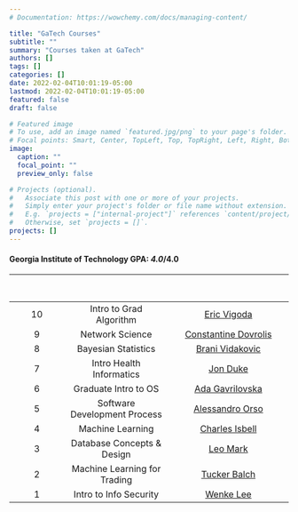 ```yaml
---
# Documentation: https://wowchemy.com/docs/managing-content/

title: "GaTech Courses"
subtitle: ""
summary: "Courses taken at GaTech"
authors: []
tags: []
categories: []
date: 2022-02-04T10:01:19-05:00
lastmod: 2022-02-04T10:01:19-05:00
featured: false
draft: false

# Featured image
# To use, add an image named `featured.jpg/png` to your page's folder.
# Focal points: Smart, Center, TopLeft, Top, TopRight, Left, Right, BottomLeft, Bottom, BottomRight.
image:
  caption: ""
  focal_point: ""
  preview_only: false

# Projects (optional).
#   Associate this post with one or more of your projects.
#   Simply enter your project's folder or file name without extension.
#   E.g. `projects = ["internal-project"]` references `content/project/deep-learning/index.md`.
#   Otherwise, set `projects = []`.
projects: []
---
```


#### Georgia Institute of Technology GPA: *4.0*/4.0
|&nbsp; &nbsp; &nbsp; &nbsp; &nbsp; &nbsp; &nbsp; &nbsp; &nbsp; &nbsp; &nbsp; &nbsp; &nbsp; &nbsp; &nbsp; &nbsp; &nbsp;|&nbsp; &nbsp; &nbsp; &nbsp; &nbsp; &nbsp; &nbsp; &nbsp; &nbsp; &nbsp; &nbsp; &nbsp; &nbsp; &nbsp; &nbsp; &nbsp; &nbsp; &nbsp; &nbsp; &nbsp; &nbsp; &nbsp; &nbsp; &nbsp; &nbsp; &nbsp;|&nbsp; &nbsp; &nbsp; &nbsp; &nbsp; &nbsp; &nbsp; &nbsp; &nbsp; &nbsp; &nbsp; &nbsp; &nbsp; &nbsp; &nbsp; &nbsp; &nbsp; &nbsp; &nbsp; &nbsp; &nbsp; &nbsp; &nbsp; &nbsp; &nbsp; &nbsp; &nbsp; &nbsp; &nbsp; &nbsp; &nbsp; &nbsp; &nbsp; &nbsp; &nbsp; &nbsp;|
:-------------------------:|:-------------------------:|:-------------------------:
|10|Intro to Grad Algorithm|[Eric Vigoda](https://sites.cs.ucsb.edu/~vigoda/)|
|9|Network Science|[Constantine Dovrolis](https://www.cc.gatech.edu/~dovrolis/)|
|8|Bayesian Statistics|[Brani Vidakovic](https://www2.isye.gatech.edu/~brani/)|
|7|Intro Health Informatics|[Jon Duke](https://www.cc.gatech.edu/people/jon-duke)|
|6|Graduate Intro to OS|[Ada Gavrilovska](https://www.cc.gatech.edu/home/ada/)|
|5|Software Development Process|[Alessandro Orso](https://www.cc.gatech.edu/~orso/)|
|4|Machine Learning|[Charles Isbell](https://www.cc.gatech.edu/fac/Charles.Isbell/)|
|3|Database Concepts & Design|[Leo Mark](https://cyber.gatech.edu/faculty/leo-mark)|
|2|Machine Learning for Trading|[Tucker Balch](https://www.cc.gatech.edu/home/tucker/)|
|1|Intro to Info Security|[Wenke Lee](http://wenke.gtisc.gatech.edu/)|